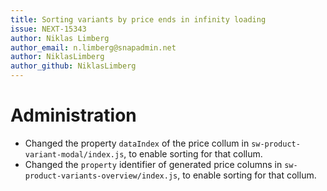 ```yaml
---
title: Sorting variants by price ends in infinity loading
issue: NEXT-15343
author: Niklas Limberg
author_email: n.limberg@snapadmin.net
author: NiklasLimberg
author_github: NiklasLimberg
---
```

# Administration
* Changed the property `dataIndex` of the price collum in `sw-product-variant-modal/index.js`, to enable sorting for that collum.
* Changed the `property` identifier of generated price columns in `sw-product-variants-overview/index.js`, to enable sorting for that collum.  
